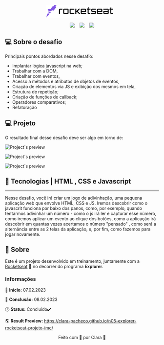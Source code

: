 <div align="center">
<img width="220px" src="https://raw.githubusercontent.com/Rocketseat/awesome/master/assets/logo_rocketseat.png" alt="">&nbsp;&nbsp;&nbsp;
<img width="150px" src="https://www.rocketseat.com.br/_next/image?url=%2Fassets%2Flogos%2Fexplorer.svg&w=256&q=75"  alt="">
<br>
<p align="center">
<img src="https://img.shields.io/github/last-commit/Clara-Pacheco/n05-explorer-rocketseat-projeto-imc"/>&nbsp;&nbsp;&nbsp;
<img src="https://img.shields.io/github/repo-size/Clara-Pacheco/n05-explorer-rocketseat-projeto-imc"/>&nbsp;&nbsp;&nbsp;
<img src="https://img.shields.io/github/languages/count/Clara-Pacheco/n05-explorer-rocketseat-projeto-imc"/>
</p>
</div>

## 💻 Sobre o desafio

Principais pontos abordados nesse desafio:

- Implantar lógica javascript na web;
- Trabalhar com a DOM,
- Trabalhar com eventos,
- Acesso a métodos e atributos de objetos de eventos,
- Criação de elementos via JS e exibição dos mesmos em tela,
- Estrutura de repetição;
- Criação de funções de callback;
- Operadores comparativos;
- Refatoração


## 💻 Projeto

O resultado final desse desafio deve ser algo em torno de:

![Project´s preview](https://github.com/Clara-Pacheco/n05-explorer-rocketseat-projeto-imc/blob/main/img-preview/screen1.png)

![Project´s preview](https://github.com/Clara-Pacheco/n05-explorer-rocketseat-projeto-imc/blob/main/img-preview/modal.png)

![Project´s preview](https://github.com/Clara-Pacheco/n05-explorer-rocketseat-projeto-imc/blob/main/img-preview/screen-error.png)

## 🧪 Tecnologias | HTML , CSS e Javascript
---
Nesse desafio, você irá criar um jogo de adivinhação, uma pequena aplicação web que envolve HTML, CSS e JS. Iremos descobrir como o javascrit funciona por baixo dos panos, como, por exemplo, quando tentarmos adivinhar um número - como o js irá ler e capturar esse número, como iremos aplicar um evento ao clique dos botões, como a aplicação irá descobrir em quantas vezes acertamos o número "pensado" , como será a alternância entre as 2 telas da aplicação, e, por fim, como fazemos para jogar novamente.
##  📕 Sobre  

<p>Este é um projeto desenvolvido em treinamento, juntamente com a 
<a  href="https://www.rocketseat.com.br">Rocketseat</a> 🚀
no decorrer do programa <b>Explorer</b>.

### Informações  

📅 **Início:** 07.02.2023

📅 **Conclusão:** 08.02.2023

🕛 **Status:** Concluído✔️

🌎 **Result Preview:** https://clara-pacheco.github.io/n05-explorer-rocketseat-projeto-imc/

<div align="center">
Feito com 💜 por Clara 🚀
</div>
</p>
